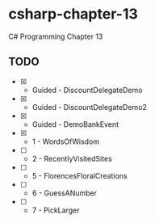 # csharp-chapter-13
C# Programming Chapter 13

## TODO 
- [X] - Guided - DiscountDelegateDemo
- [X] - Guided - DiscountDelegateDemo2
- [X] - Guided - DemoBankEvent
- [X] - 1 - WordsOfWisdom
- [ ] - 2 - RecentlyVisitedSites
- [ ] - 5 - FlorencesFloralCreations
- [ ] - 6 - GuessANumber
- [ ] - 7 - PickLarger
